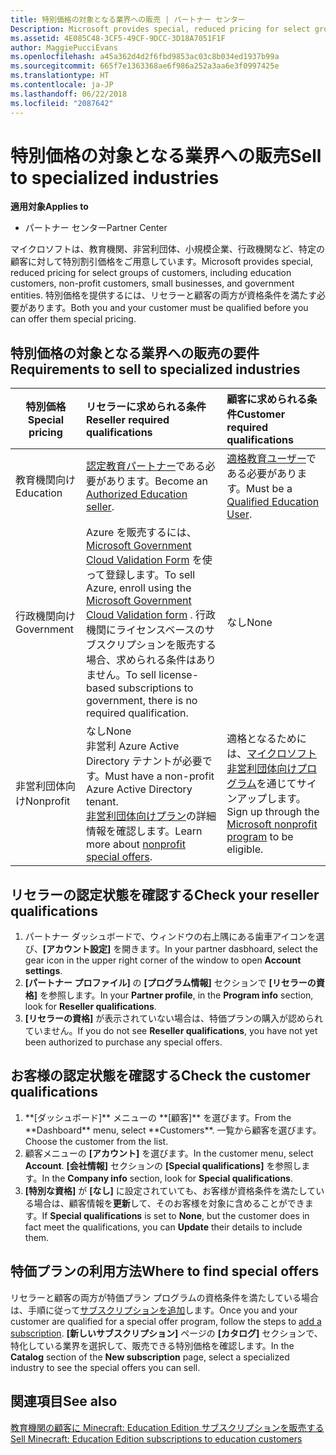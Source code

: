```yaml
---
title: 特別価格の対象となる業界への販売 | パートナー センター
Description: Microsoft provides special, reduced pricing for select groups of customers, including education customers, non-profit customers, and government users.
ms.assetid: 4E085C48-3CF5-49CF-9DCC-3D18A7051F1F
author: MaggiePucciEvans
ms.openlocfilehash: a45a362d4d2f6fbd9853ac03c8b034ed1937b99a
ms.sourcegitcommit: 665f7e1363368ae6f986a252a3aa6e3f0997425e
ms.translationtype: HT
ms.contentlocale: ja-JP
ms.lasthandoff: 06/22/2018
ms.locfileid: "2087642"
---
```

# <a name="sell-to-specialized-industries"></a><span data-ttu-id="4b92c-102">特別価格の対象となる業界への販売</span><span class="sxs-lookup"><span data-stu-id="4b92c-102">Sell to specialized industries</span></span>

**<span data-ttu-id="4b92c-103">適用対象</span><span class="sxs-lookup"><span data-stu-id="4b92c-103">Applies to</span></span>**

-  <span data-ttu-id="4b92c-104">パートナー センター</span><span class="sxs-lookup"><span data-stu-id="4b92c-104">Partner Center</span></span>

<span data-ttu-id="4b92c-105">マイクロソフトは、教育機関、非営利団体、小規模企業、行政機関など、特定の顧客に対して特別割引価格をご用意しています。</span><span class="sxs-lookup"><span data-stu-id="4b92c-105">Microsoft provides special, reduced pricing for select groups of customers, including education customers, non-profit customers, small businesses, and government entities.</span></span> <span data-ttu-id="4b92c-106">特別価格を提供するには、リセラーと顧客の両方が資格条件を満たす必要があります。</span><span class="sxs-lookup"><span data-stu-id="4b92c-106">Both you and your customer must be qualified before you can offer them special pricing.</span></span> 

## <a name="requirements-to-sell-to-specialized-industries"></a><span data-ttu-id="4b92c-107">特別価格の対象となる業界への販売の要件</span><span class="sxs-lookup"><span data-stu-id="4b92c-107">Requirements to sell to specialized industries</span></span>

|**<span data-ttu-id="4b92c-108">特別価格</span><span class="sxs-lookup"><span data-stu-id="4b92c-108">Special pricing</span></span>**   |**<span data-ttu-id="4b92c-109">リセラーに求められる条件</span><span class="sxs-lookup"><span data-stu-id="4b92c-109">Reseller required qualifications</span></span>**   |**<span data-ttu-id="4b92c-110">顧客に求められる条件</span><span class="sxs-lookup"><span data-stu-id="4b92c-110">Customer required qualifications</span></span>**   |
|----------------------------|:---------------------------------|:------------------------------------------|
|<span data-ttu-id="4b92c-111">教育機関向け</span><span class="sxs-lookup"><span data-stu-id="4b92c-111">Education</span></span>   |<span data-ttu-id="4b92c-112">[認定教育パートナー](https://www.mepn.com)である必要があります。</span><span class="sxs-lookup"><span data-stu-id="4b92c-112">Become an [Authorized Education seller](https://www.mepn.com).</span></span>   | <span data-ttu-id="4b92c-113">[適格教育ユーザー](http://www.microsoftvolumelicensing.com/DocumentSearch.aspx?Mode=3&DocumentTypeId=7)である必要があります。</span><span class="sxs-lookup"><span data-stu-id="4b92c-113">Must be a [Qualified Education User](http://www.microsoftvolumelicensing.com/DocumentSearch.aspx?Mode=3&DocumentTypeId=7).</span></span>   |
|<span data-ttu-id="4b92c-114">行政機関向け</span><span class="sxs-lookup"><span data-stu-id="4b92c-114">Government</span></span>   |<span data-ttu-id="4b92c-115">Azure を販売するには、[Microsoft Government Cloud Validation Form](http://azuregov.microsoft.com/csp) を使って登録します。</span><span class="sxs-lookup"><span data-stu-id="4b92c-115">To sell Azure, enroll using the [Microsoft Government Cloud Validation form](http://azuregov.microsoft.com/csp) .</span></span> <span data-ttu-id="4b92c-116">行政機関にライセンスベースのサブスクリプションを販売する場合、求められる条件はありません。</span><span class="sxs-lookup"><span data-stu-id="4b92c-116">To sell license-based subscriptions to government, there is no required qualification.</span></span>|   <span data-ttu-id="4b92c-117">なし</span><span class="sxs-lookup"><span data-stu-id="4b92c-117">None</span></span>|
|<span data-ttu-id="4b92c-118">非営利団体向け</span><span class="sxs-lookup"><span data-stu-id="4b92c-118">Nonprofit</span></span>  |<span data-ttu-id="4b92c-119">なし</span><span class="sxs-lookup"><span data-stu-id="4b92c-119">None</span></span><br><span data-ttu-id="4b92c-120">非営利 Azure Active Directory テナントが必要です。</span><span class="sxs-lookup"><span data-stu-id="4b92c-120">Must have a non-profit Azure Active Directory tenant.</span></span><br><span data-ttu-id="4b92c-121">[非営利団体向けプラン](https://assetsprod.microsoft.com/mpn/en-us/nonprofit-skus-in-csp-faq.pdf)の詳細情報を確認します。</span><span class="sxs-lookup"><span data-stu-id="4b92c-121">Learn more about [nonprofit special offers](https://assetsprod.microsoft.com/mpn/en-us/nonprofit-skus-in-csp-faq.pdf).</span></span>   |<span data-ttu-id="4b92c-122">適格となるためには、[マイクロソフト非営利団体向けプログラム](https://nonprofit.microsoft.com/#/register)を通じてサインアップします。</span><span class="sxs-lookup"><span data-stu-id="4b92c-122">Sign up through the [Microsoft nonprofit program](https://nonprofit.microsoft.com/#/register) to be eligible.</span></span>   |


## <a name="check-your-reseller-qualifications"></a><span data-ttu-id="4b92c-123">リセラーの認定状態を確認する</span><span class="sxs-lookup"><span data-stu-id="4b92c-123">Check your reseller qualifications</span></span>

1.  <span data-ttu-id="4b92c-124">パートナー ダッシュボードで、ウィンドウの右上隅にある歯車アイコンを選び、**[アカウント設定]** を開きます。</span><span class="sxs-lookup"><span data-stu-id="4b92c-124">In your partner dasbhoard, select the gear icon in the upper right corner of the window to open **Account settings**.</span></span>
2.  <span data-ttu-id="4b92c-125">**[パートナー プロファイル]** の **[プログラム情報]** セクションで **[リセラーの資格]** を参照します。</span><span class="sxs-lookup"><span data-stu-id="4b92c-125">In your **Partner profile**, in the **Program info** section, look for **Reseller qualifications**.</span></span>
3.  <span data-ttu-id="4b92c-126">**[リセラーの資格]** が表示されていない場合は、特価プランの購入が認められていません。</span><span class="sxs-lookup"><span data-stu-id="4b92c-126">If you do not see **Reseller qualifications**, you have not yet been authorized to purchase any special offers.</span></span>

## <a name="check-the-customer-qualifications"></a><span data-ttu-id="4b92c-127">お客様の認定状態を確認する</span><span class="sxs-lookup"><span data-stu-id="4b92c-127">Check the customer qualifications</span></span>

1.  <span data-ttu-id="4b92c-128">
          **[ダッシュボード]** メニューの **[顧客]** を選びます。</span><span class="sxs-lookup"><span data-stu-id="4b92c-128">From the **Dashboard** menu, select **Customers**.</span></span> <span data-ttu-id="4b92c-129">一覧から顧客を選びます。</span><span class="sxs-lookup"><span data-stu-id="4b92c-129">Choose the customer from the list.</span></span>
2.  <span data-ttu-id="4b92c-130">顧客メニューの **[アカウント]** を選びます。</span><span class="sxs-lookup"><span data-stu-id="4b92c-130">In the customer menu, select **Account**.</span></span> <span data-ttu-id="4b92c-131">
          **[会社情報]** セクションの **[Special qualifications]** を参照します。</span><span class="sxs-lookup"><span data-stu-id="4b92c-131">In the **Company info** section, look for **Special qualifications**.</span></span>
3.  <span data-ttu-id="4b92c-132">**[特別な資格]** が **[なし]** に設定されていても、お客様が資格条件を満たしている場合は、顧客情報を**更新**して、そのお客様を対象に含めることができます。</span><span class="sxs-lookup"><span data-stu-id="4b92c-132">If **Special qualifications** is set to **None**, but the customer does in fact meet the qualifications, you can **Update** their details to include them.</span></span>

## <a name="where-to-find-special-offers"></a><span data-ttu-id="4b92c-133">特価プランの利用方法</span><span class="sxs-lookup"><span data-stu-id="4b92c-133">Where to find special offers</span></span>

<span data-ttu-id="4b92c-134">リセラーと顧客の両方が特価プラン プログラムの資格条件を満たしている場合は、手順に従って[サブスクリプションを追加](create-a-new-subscription.md)します。</span><span class="sxs-lookup"><span data-stu-id="4b92c-134">Once you and your customer are qualified for a special offer program, follow the steps to [add a subscription](create-a-new-subscription.md).</span></span> <span data-ttu-id="4b92c-135">**[新しいサブスクリプション]** ページの **[カタログ]** セクションで、特化している業界を選択して、販売できる特別価格を確認します。</span><span class="sxs-lookup"><span data-stu-id="4b92c-135">In the **Catalog** section of the **New subscription** page, select a specialized industry to see the special offers you can sell.</span></span>

## <a name="see-also"></a><span data-ttu-id="4b92c-136">関連項目</span><span class="sxs-lookup"><span data-stu-id="4b92c-136">See also</span></span>

[<span data-ttu-id="4b92c-137">教育機関の顧客に Minecraft: Education Edition サブスクリプションを販売する</span><span class="sxs-lookup"><span data-stu-id="4b92c-137">Sell Minecraft: Education Edition subscriptions to education customers</span></span>](minecraft-subscriptions.md)


 

 

 



